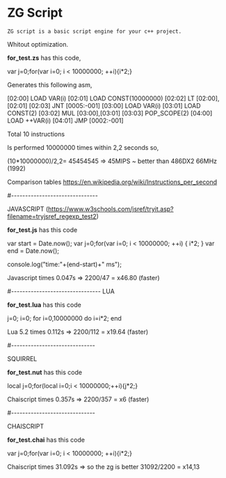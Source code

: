 # ZG Script
	ZG script is a basic script engine for your c++ project.


Whitout optimization.



<b>for_test.zs</b> has this code,

var j=0;for(var i=0; i < 10000000; ++i){i*2;}

Generates this following asm,

[02:00]	LOAD	VAR(i)
[02:01]	LOAD	CONST(10000000)
[02:02]	LT	[02:00],[02:01]
[02:03]	JNT	[0005:-001]
[03:00]	LOAD	VAR(i)
[03:01]	LOAD	CONST(2)
[03:02]	MUL	[03:00],[03:01]
[03:03]	POP_SCOPE(2)
[04:00]	LOAD	++VAR(i)
[04:01]	JMP	[0002:-001]


Total 10 instructions


Is performed 10000000 times within 2,2 seconds so,

(10*10000000)/2,2= 45454545 => 45MIPS ~ better than 486DX2 66MHz (1992) 

Comparison tables https://en.wikipedia.org/wiki/Instructions_per_second


#-------------------------------

JAVASCRIPT (https://www.w3schools.com/jsref/tryit.asp?filename=tryjsref_regexp_test2)

<b>for_test.js</b> has this code

var start = Date.now();
var j=0;for(var i=0; i < 10000000; ++i)
{
	i*2;
}
var end = Date.now();

console.log("time:"+(end-start)+" ms");

Javascript times 0.047s => 2200/47 = x46.80 (faster)

#--------------------------------
LUA

<b>for_test.lua</b> has this code

j=0;
i=0;
for i=0,10000000 do 
  i=i*2; 
end



Lua 5.2 times 0.112s =>  2200/112 = x19.64 (faster)

#------------------------------

SQUIRREL

<b>for_test.nut</b> has this code

local j=0;for(local i=0;i < 10000000;++i){j*2;}

Chaiscript times 0.357s => 2200/357 = x6 (faster)

#------------------------------

CHAISCRIPT

<b>for_test.chai</b> has this code

var j=0;for(var i=0; i < 10000000; ++i){i*2;}

Chaiscript times 31.092s => so the zg is better 31092/2200 = x14,13





